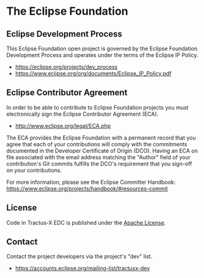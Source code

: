 # The Eclipse Foundation

## Eclipse Development Process

This Eclipse Foundation open project is governed by the Eclipse Foundation
Development Process and operates under the terms of the Eclipse IP Policy.

* <https://eclipse.org/projects/dev_process>
* <https://www.eclipse.org/org/documents/Eclipse_IP_Policy.pdf>

## Eclipse Contributor Agreement

In order to be able to contribute to Eclipse Foundation projects you must
electronically sign the Eclipse Contributor Agreement (ECA).

* <http://www.eclipse.org/legal/ECA.php>

The ECA provides the Eclipse Foundation with a permanent record that you agree
that each of your contributions will comply with the commitments documented in
the Developer Certificate of Origin (DCO). Having an ECA on file associated with
the email address matching the "Author" field of your contribution's Git commits
fulfills the DCO's requirement that you sign-off on your contributions.

For more information, please see the Eclipse Committer Handbook:
<https://www.eclipse.org/projects/handbook/#resources-commit>

## License

Code in Tractus-X EDC is published under the [Apache License](https://github.com/eclipse-tractusx/tractusx-edc/blob/main/LICENSE).

## Contact

Contact the project developers via the project's "dev" list.

* <https://accounts.eclipse.org/mailing-list/tractusx-dev>
